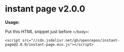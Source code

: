 # instant page v2.0.0

**Usage:**

Put this HTML snippet just before `</body>`:

```
<script src="//cdn.jsdelivr.net/gh/openrepos/instant-page@2.0.0/instant-page.min.js"></script>
```
